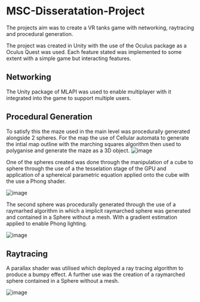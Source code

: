 # MSC-Disseratation-Project

The projects aim was to create a VR tanks game with networking, raytracing and procedural generation.

The project was created in Unity with the use of the Oculus package as a Oculus Quest was used. Each feature stated was implemented to some extent with a simple game but interacting features. 

## Networking
The Unity package of MLAPI was used to enable multiplayer with it integrated into the game to support multiple users. 

## Procedural Generation
To satisfy this the maze used in the main level was procedurally generated alongside 2 spheres. For the map the use of Cellular automata to generate the intial map outline with the marching squares algorithm then used to polyganise and generate the maze as a 3D object. 
![image](https://user-images.githubusercontent.com/53182878/162799414-a2c9057d-ba8c-4819-827b-4fd6f079184d.png)

One of the spheres created was done through the manipulation of a cube to sphere through the use of a the tesselation stage of the GPU and application of a sphereical parametric equation applied onto the cube with the use a Phong shader.

![image](https://user-images.githubusercontent.com/53182878/162799550-8fd6ce23-8a97-49dd-b417-3f3d6bab4c8d.png)

The second sphere was procedurally generated through the use of a raymarhed algorithm in which a implicit raymarched sphere was generated and contained in a Sphere without a mesh. With a gradient estimation applied to enable Phong lighting.

![image](https://user-images.githubusercontent.com/53182878/162799723-27c770c9-522d-4ab7-9b4e-41cc945af8a9.png)


## Raytracing
A parallax shader was utilised which deployed a ray tracing algorithm to produce a bumpy effect. A further use was the creation of a raymarched sphere contained in a Sphere without a mesh.

![image](https://user-images.githubusercontent.com/53182878/162799498-629c9801-a2f1-403d-9e82-d279d31e5b61.png)

